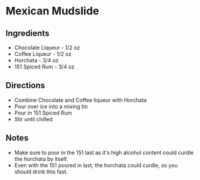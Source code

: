 # Mexican Mudslide

## Ingredients

 * Chocolate Liqueur - 1/2 oz
 * Coffee Liqueur - 1/2 oz
 * Horchata - 3/4 oz
 * 151 Spiced Rum - 3/4 oz

## Directions

 * Combine Chocolate and Coffee liqueur with Horchata
 * Pour over ice into a mixing tin
 * Pour in 151 Spiced Rum
 * Stir until chilled

## Notes

 * Make sure to pour in the 151 last as it's high alcohol content could curdle the horchata by itself.
 * Even with the 151 poured in last, the horchata could curdle, so you should drink this fast.
